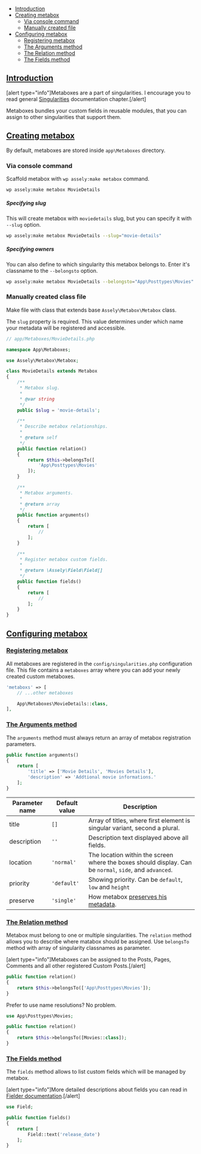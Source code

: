 - [Introduction](#introduction)
- [Creating metabox](#creating-metabox)
    + [Via console command](#via-console-command)
    + [Manually created file](#manually-created-file)
- [Configuring metabox](#creating-metabox)
    + [Registering metabox](#registering-metabox)
    + [The Arguments method](#the-arguments-method)
    + [The Relation method](#the-relation-method)
    + [The Fields method](#the-fields-method)


<a name="introduction"></a>
## [Introduction](#introduction)

[alert type="info"]Metaboxes are a part of singularities. I encourage you to read general [Singularities](/docs/singularities) documentation chapter.[/alert]

Metaboxes bundles your custom fields in reusable modules, that you can assign to other singularities that support them.

<a name="creating-metabox"></a>
## [Creating metabox](#creating-metabox)

By default, metaboxes are stored inside `app\Metaboxes` directory.

### Via console command

Scaffold metabox with `wp assely:make metabox` command.

```bash
wp assely:make metabox MovieDetails
```

##### Specifying slug

This will create metabox with `moviedetails` slug, but you can specify it with `--slug` option.

```bash
wp assely:make metabox MovieDetails --slug="movie-details"
```

##### Specifying owners

You can also define to which singularity this metabox belongs to. Enter it's classname to the `--belongsto` option.

```bash
wp assely:make metabox MovieDetails --belongsto="App\Posttypes\Movies"
```

### Manually created class file

Make file with class that extends base `Assely\Metabox\Metabox` class.

The `slug` property is required. This value determines under which name your metadata will be registered and accessible.

```php
// app/Metaboxes/MovieDetails.php

namespace App\Metaboxes;

use Assely\Metabox\Metabox;

class MovieDetails extends Metabox
{
    /**
     * Metabox slug.
     *
     * @var string
     */
    public $slug = 'movie-details';

    /**
     * Describe metabox relationships.
     *
     * @return self
     */
    public function relation()
    {
        return $this->belongsTo([
            'App\Posttypes\Movies'
        ]);
    }

    /**
     * Metabox arguments.
     *
     * @return array
     */
    public function arguments()
    {
        return [
            //
        ];
    }

    /**
     * Register metabox custom fields.
     *
     * @return \Assely\Field\Field[]
     */
    public function fields()
    {
        return [
            //
        ];
    }
}
```

<a name="configuring-metabox"></a>
## [Configuring metabox](#configuring-metabox)

<a name="registering-metabox"></a>
### [Registering metabox](#registering-metabox)

All metaboxes are registered in the `config/singularities.php` configuration file. This file contains a `metaboxes` array where you can add your newly created custom metaboxes.

```php
'metaboxs' => [
    // ...other metaboxes

    App\Metaboxes\MovieDetails::class,
],
```

<a name="the-arguments-method"></a>
### [The Arguments method](#the-arguments-method)

The `arguments` method must always return an array of metabox registration parameters.

```php
public function arguments()
{
    return [
        'title' => ['Movie Details', 'Movies Details'],
        'description' => 'Addtional movie informations.'
    ];
}
```

| Parameter name | Default value | Description |
|---------|---------|---------|
| title | `[]` | Array of titles, where first element is singular variant, second a plural. |
| description | `''` | Description text displayed above all fields. |
| location | `'normal'` | The location within the screen where the boxes should display. Can be `normal`, `side`, and `advanced`. |
| priority | `'default'` | Showing priority. Can be `default`, `low` and `height` |
| preserve | `'single'` | How metabox [preserves his metadata](/docs/singularities#configuring-how-metadata-is-stored). |

<a name="the-relation-method"></a>
### [The Relation method](#the-relation-method)

Metabox must belong to one or multiple singularities. The `relation` method allows you to describe where matabox should be assigned. Use `belongsTo` method with array of singularity classnames as parameter.

[alert type="info"]Metaboxes can be assigned to the Posts, Pages, Comments and all other registered Custom Posts.[/alert]

```php
public function relation()
{
    return $this->belongsTo(['App\Posttypes\Movies']);
}
```

Prefer to use name resolutions? No problem.

```php
use App\Posttypes\Movies;

public function relation()
{
    return $this->belongsTo([Movies::class]);
}
```

<a name="the-fields-method"></a>
### [The Fields method](#the-fields-method)

The `fields` method allows to list custom fields which will be managed by metabox.

[alert type="info"]More detailed descriptions about fields you can read in [Fielder documentation](/docs/fielder-usage).[/alert]

```php
use Field;

public function fields()
{
    return [
        Field::text('release_date')
    ];
}
```
